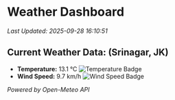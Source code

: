 
# Weather Dashboard

_Last Updated: 2025-09-28 16:10:51_

## Current Weather Data: (Srinagar, JK)
- **Temperature:** 13.1 °C ![Temperature Badge](https://img.shields.io/badge/Temperature-Low%20Temp-blue)
- **Wind Speed:** 9.7 km/h ![Wind Speed Badge](https://img.shields.io/badge/Wind%20Speed-Light%20Wind-blue)

*Powered by Open-Meteo API*
